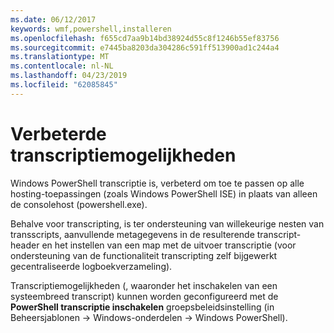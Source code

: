 ```yaml
---
ms.date: 06/12/2017
keywords: wmf,powershell,installeren
ms.openlocfilehash: f655cd7aa9b14bd38924d55c8f1246b55ef83756
ms.sourcegitcommit: e7445ba8203da304286c591ff513900ad1c244a4
ms.translationtype: MT
ms.contentlocale: nl-NL
ms.lasthandoff: 04/23/2019
ms.locfileid: "62085845"
---
```

# <a name="enhanced-transcription-options"></a>Verbeterde transcriptiemogelijkheden

Windows PowerShell transcriptie is, verbeterd om toe te passen op alle hosting-toepassingen (zoals Windows PowerShell ISE) in plaats van alleen de consolehost (powershell.exe).

Behalve voor transcripting, is ter ondersteuning van willekeurige nesten van transscripts, aanvullende metagegevens in de resulterende transcript-header en het instellen van een map met de uitvoer transcriptie (voor ondersteuning van de functionaliteit transcripting zelf bijgewerkt gecentraliseerde logboekverzameling).

Transcriptiemogelijkheden (, waaronder het inschakelen van een systeembreed transcript) kunnen worden geconfigureerd met de **PowerShell transcriptie inschakelen** groepsbeleidsinstelling (in Beheersjablonen -> Windows-onderdelen -> Windows PowerShell).
